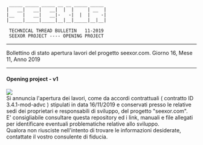 ~~~

 _____ _____ _____ __ __ _____ _____
|   __|   __|   __|  |  |     | __  |
|__   |   __|   __|-   -|  |  |    -|
|_____|_____|_____|__|__|_____|__|__|

 TECHNICAL THREAD BULLETIN   11-2019
 SEEXOR PROJECT ---- OPENING PROJECT 

~~~

---

Bollettino di stato apertura lavori del progetto seexor.com.
Giorno 16, Mese 11, Anno 2019

---

#### Opening project - v1
[![](https://img.shields.io/badge/completed-16/11/19-green.svg)]()<br>
Si annuncia l'apertura dei lavori, come da accordi contrattuali ( contratto ID 3.4.1-mod-advc ) stipulati in data 16/11/2019 e conservati presso le relative sedi dei proprietari e responsabili di sviluppo, del progetto "seexor.com".<br>
E' consigliabile consultare questa repository ed i link, manuali e file allegati per identificare eventuali problematiche relative allo sviluppo.<br>
Qualora non riusciste nell'intento di trovare le informazioni desiderate, contattate il vostro consulente di fiducia.

